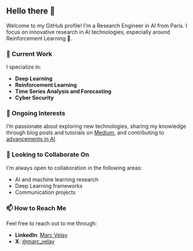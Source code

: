 
<!--
**Marc-Velay/Marc-Velay** is a ✨ _special_ ✨ repository because its `README.md` (this file) appears on your GitHub profile.

Here are some ideas to get you started:

- 🔭 I’m currently working on ...
- 🌱 I’m currently learning ...
- 👯 I’m looking to collaborate on ...
- 🤔 I’m looking for help with ...
- 💬 Ask me about ...
- 📫 How to reach me: ...
- 😄 Pronouns: ...
- ⚡ Fun fact: ...
-->

## Hello there 👋

Welcome to my GitHub profile! I'm a Research Engineer in AI from Paris. I focus on innovative research in AI technologies, especially around Reinforcement Learning 🤖.

### 🔭 Current Work
I specialize in:
- **Deep Learning**
- **Reinforcement Learning**
- **Time Series Analysis and Forecasting**
- **Cyber Security**

### 🌱 Ongoing Interests
I’m passionate about exploring new technologies, sharing my knowledge through blog posts and tutorials on [Medium](https://medium.com/@marc-velay), and contributing to [advancements in AI](https://scholar.google.com/citations?user=FKdlVUQAAAAJ).

### 👯 Looking to Collaborate On
I'm always open to collaboration in the following areas:
- AI and machine learning research
- Deep Learning frameworks
- Communication projects

### 📫 How to Reach Me
Feel free to reach out to me through:
- **LinkedIn**: [Marc Velay](https://www.linkedin.com/in/marc-velay/)
- **X**: [@marc_velay](https://x.com/marc_velay)
